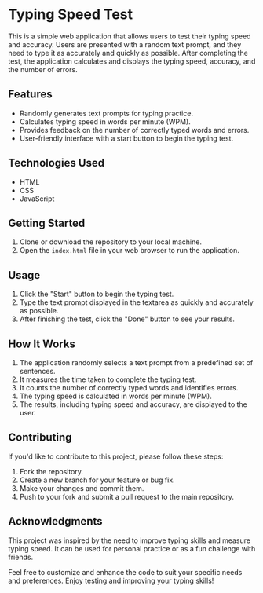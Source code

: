 # Typing Speed Test

This is a simple web application that allows users to test their typing speed and accuracy. Users are presented with a random text prompt, and they need to type it as accurately and quickly as possible. After completing the test, the application calculates and displays the typing speed, accuracy, and the number of errors.

## Features

- Randomly generates text prompts for typing practice.
- Calculates typing speed in words per minute (WPM).
- Provides feedback on the number of correctly typed words and errors.
- User-friendly interface with a start button to begin the typing test.

## Technologies Used

- HTML
- CSS
- JavaScript

## Getting Started

1. Clone or download the repository to your local machine.
2. Open the `index.html` file in your web browser to run the application.

## Usage

1. Click the "Start" button to begin the typing test.
2. Type the text prompt displayed in the textarea as quickly and accurately as possible.
3. After finishing the test, click the "Done" button to see your results.

## How It Works

1. The application randomly selects a text prompt from a predefined set of sentences.
2. It measures the time taken to complete the typing test.
3. It counts the number of correctly typed words and identifies errors.
4. The typing speed is calculated in words per minute (WPM).
5. The results, including typing speed and accuracy, are displayed to the user.

## Contributing

If you'd like to contribute to this project, please follow these steps:

1. Fork the repository.
2. Create a new branch for your feature or bug fix.
3. Make your changes and commit them.
4. Push to your fork and submit a pull request to the main repository.


## Acknowledgments

This project was inspired by the need to improve typing skills and measure typing speed. It can be used for personal practice or as a fun challenge with friends.

Feel free to customize and enhance the code to suit your specific needs and preferences. Enjoy testing and improving your typing skills!
